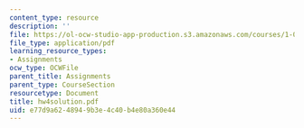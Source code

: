 ```yaml
---
content_type: resource
description: ''
file: https://ol-ocw-studio-app-production.s3.amazonaws.com/courses/1-033-mechanics-of-material-systems-an-energy-approach-fall-2003/e77d9a6248949b3e4c40b4e80a360e44_hw4solution.pdf
file_type: application/pdf
learning_resource_types:
- Assignments
ocw_type: OCWFile
parent_title: Assignments
parent_type: CourseSection
resourcetype: Document
title: hw4solution.pdf
uid: e77d9a62-4894-9b3e-4c40-b4e80a360e44
---
```

